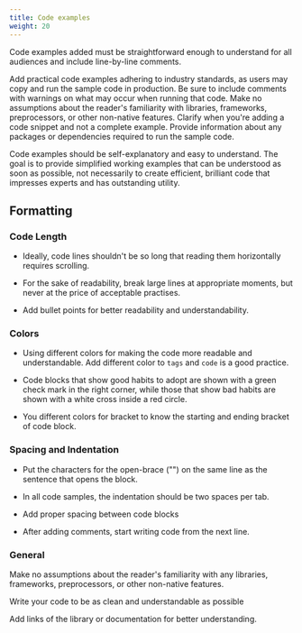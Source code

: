 ```yaml
---
title: Code examples
weight: 20
---
```




Code examples added must be straightforward enough to understand for all audiences and include line-by-line comments.

Add practical code examples adhering to industry standards, as users may copy and run the sample code in production. Be sure to include comments with warnings on what may occur when running that code. Make no assumptions about the reader's familiarity with libraries, frameworks, preprocessors, or other non-native features.
Clarify when you're adding a code snippet and not a complete example. Provide information about any packages or dependencies required to run the sample code.

Code examples should be self-explanatory and easy to understand. The goal is to provide simplified working examples that can be understood as soon as possible, not necessarily to create efficient, brilliant code that impresses experts and has outstanding utility.


## Formatting 

### Code Length

- Ideally, code lines shouldn't be so long that reading them horizontally requires scrolling.

- For the sake of readability, break large lines at appropriate moments, but never at the price of acceptable practises.

- Add bullet points for better readability and understandability.


### Colors

- Using different colors for making the code more readable and understandable.
Add different color to `tags` and `code` is a good practice.

- Code blocks that show good habits to adopt are shown with a green check mark in the right corner, while those that show bad habits are shown with a white cross inside a red circle.

- You different colors for bracket to know the starting and ending bracket of code block.

### Spacing and Indentation

- Put the characters for the open-brace ("") on the same line as the sentence that opens the block.

- In all code samples, the indentation should be two spaces per tab.

- Add proper spacing between code blocks

- After adding comments, start writing code from the next line.
### General

Make no assumptions about the reader's familiarity with any libraries, frameworks, preprocessors, or other non-native features. 

Write your code to be as clean and understandable as possible

Add links of the library or documentation for better understanding.
